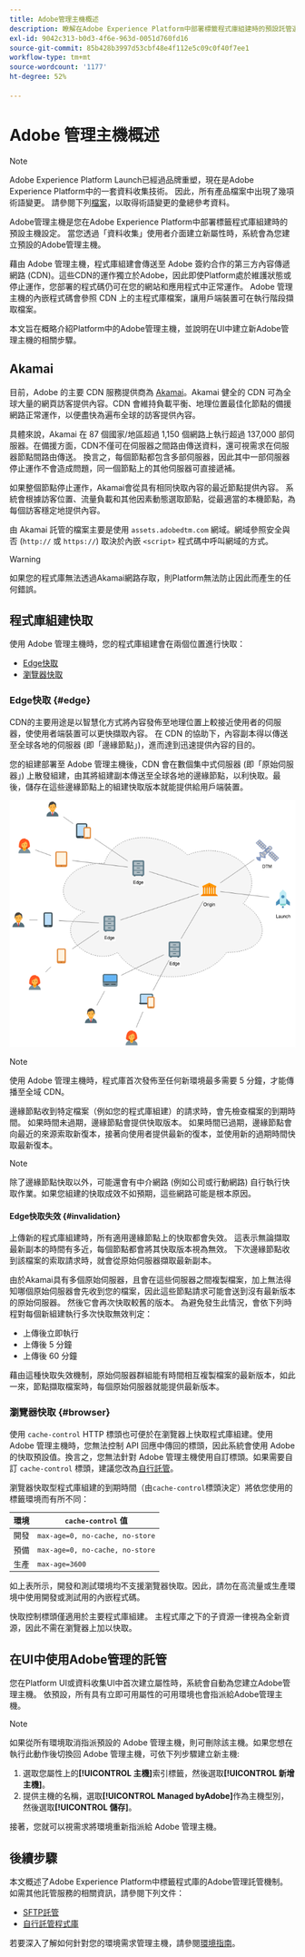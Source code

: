 ```yaml
---
title: Adobe管理主機概述
description: 瞭解在Adobe Experience Platform中部署標籤程式庫組建時的預設託管選項。
exl-id: 9042c313-b0d3-4f6e-963d-0051d760fd16
source-git-commit: 85b428b3997d53cbf48e4f112e5c09c0f40f7ee1
workflow-type: tm+mt
source-wordcount: '1177'
ht-degree: 52%

---
```


# Adobe 管理主機概述

>[!NOTE]
>
>Adobe Experience Platform Launch已經過品牌重塑，現在是Adobe Experience Platform中的一套資料收集技術。 因此，所有產品檔案中出現了幾項術語變更。 請參閱下列[檔案](../../../term-updates.md)，以取得術語變更的彙總參考資料。

Adobe管理主機是您在Adobe Experience Platform中部署標籤程式庫組建時的預設主機設定。 當您透過「資料收集」使用者介面建立新屬性時，系統會為您建立預設的Adobe管理主機。

藉由 Adobe 管理主機，程式庫組建會傳送至 Adobe 簽約合作的第三方內容傳遞網路 (CDN)。這些CDN的運作獨立於Adobe，因此即使Platform處於維護狀態或停止運作，您部署的程式碼仍可在您的網站和應用程式中正常運作。 Adobe 管理主機的內嵌程式碼會參照 CDN 上的主程式庫檔案，讓用戶端裝置可在執行階段擷取檔案。

本文旨在概略介紹Platform中的Adobe管理主機，並說明在UI中建立新Adobe管理主機的相關步驟。

## Akamai

目前，Adobe 的主要 CDN 服務提供商為 [Akamai](https://www.akamai.com/tw/zh)。Akamai 健全的 CDN 可為全球大量的網頁訪客提供內容。CDN 會維持負載平衡、地理位置最佳化節點的備援網路正常運作，以便盡快為遍布全球的訪客提供內容。

具體來說，Akamai 在 87 個國家/地區超過 1,150 個網路上執行超過 137,000 部伺服器。在備援方面，CDN不僅可在伺服器之間路由傳送資料，還可視需求在伺服器節點間路由傳送。 換言之，每個節點都包含多部伺服器，因此其中一部伺服器停止運作不會造成問題，同一個節點上的其他伺服器可直接遞補。

如果整個節點停止運作，Akamai會從具有相同快取內容的最近節點提供內容。 系統會根據訪客位置、流量負載和其他因素動態選取節點，從最適當的本機節點，為每個訪客穩定地提供內容。

由 Akamai 託管的檔案主要是使用 `assets.adobedtm.com` 網域。網域參照安全與否 (`http://` 或 `https://`) 取決於內嵌 `<script>` 程式碼中呼叫網域的方式。

>[!WARNING]
>
>如果您的程式庫無法透過Akamai網路存取，則Platform無法防止因此而產生的任何錯誤。

## 程式庫組建快取

使用 Adobe 管理主機時，您的程式庫組建會在兩個位置進行快取：

* [Edge快取](#edge)
* [瀏覽器快取](#browser)

### Edge快取 {#edge}

CDN的主要用途是以智慧化方式將內容發佈至地理位置上較接近使用者的伺服器，使使用者端裝置可以更快擷取內容。 在 CDN 的協助下，內容副本得以傳送至全球各地的伺服器 (即「邊緣節點」)，進而達到迅速提供內容的目的。

您的組建部署至 Adobe 管理主機後，CDN 會在數個集中式伺服器 (即「原始伺服器」) 上散發組建，由其將組建副本傳送至全球各地的邊緣節點，以利快取。最後，儲存在這些邊緣節點上的組建快取版本就能提供給用戶端裝置。

![](../images/cdn-diagram.png)

>[!NOTE]
>
>使用 Adobe 管理主機時，程式庫首次發佈至任何新環境最多需要 5 分鐘，才能傳播至全域 CDN。

邊緣節點收到特定檔案（例如您的程式庫組建）的請求時，會先檢查檔案的到期時間。 如果時間未過期，邊緣節點會提供快取版本。 如果時間已過期，邊緣節點會向最近的來源索取新復本，接著向使用者提供最新的復本，並使用新的過期時間快取最新復本。

>[!NOTE]
>
>除了邊緣節點快取以外，可能還會有中介網路 (例如公司或行動網路) 自行執行快取作業。如果您組建的快取成效不如預期，這些網路可能是根本原因。

#### Edge快取失效 {#invalidation}

上傳新的程式庫組建時，所有適用邊緣節點上的快取都會失效。 這表示無論擷取最新副本的時間有多近，每個節點都會將其快取版本視為無效。 下次邊緣節點收到該檔案的索取請求時，就會從原始伺服器擷取最新副本。

由於Akamai具有多個原始伺服器，且會在這些伺服器之間複製檔案，加上無法得知哪個原始伺服器會先收到您的檔案，因此這些節點請求可能會送到沒有最新版本的原始伺服器。 然後它會再次快取較舊的版本。 為避免發生此情況，會依下列時程對每個新組建執行多次快取無效判定：

* 上傳後立即執行
* 上傳後 5 分鐘
* 上傳後 60 分鐘

藉由這種快取失效機制，原始伺服器群組能有時間相互複製檔案的最新版本，如此一來，節點擷取檔案時，每個原始伺服器就能提供最新版本。

### 瀏覽器快取 {#browser}

使用 `cache-control` HTTP 標頭也可便於在瀏覽器上快取程式庫組建。使用 Adobe 管理主機時，您無法控制 API 回應中傳回的標頭，因此系統會使用 Adobe 的快取預設值。換言之，您無法針對 Adobe 管理主機使用自訂標頭。如果需要自訂 `cache-control` 標頭，建議您改為[自行託管](self-hosting-libraries.md)。

瀏覽器快取型程式庫組建的到期時間（由`cache-control`標頭決定）將依您使用的標籤環境而有所不同：

| 環境 | `cache-control` 值 |
| --- | --- |
| 開發 | `max-age=0, no-cache, no-store` |
| 預備 | `max-age=0, no-cache, no-store` |
| 生產 | `max-age=3600` |

如上表所示，開發和測試環境均不支援瀏覽器快取。因此，請勿在高流量或生產環境中使用開發或測試用的內嵌程式碼。

快取控制標頭僅適用於主要程式庫組建。 主程式庫之下的子資源一律視為全新資源，因此不需在瀏覽器上加以快取。

## 在UI中使用Adobe管理的託管

您在Platform UI或資料收集UI中首次建立屬性時，系統會自動為您建立Adobe管理主機。 依預設，所有具有立即可用屬性的可用環境也會指派給Adobe管理主機。

>[!NOTE]
>
>如果從所有環境取消指派預設的 Adobe 管理主機，則可刪除該主機。如果您想在執行此動作後切換回 Adobe 管理主機，可依下列步驟建立新主機:
>
>1. 選取您屬性上的&#x200B;**[!UICONTROL 主機]**&#x200B;索引標籤，然後選取&#x200B;**[!UICONTROL 新增主機]**。
>1. 提供主機的名稱，選取&#x200B;**[!UICONTROL Managed byAdobe]**&#x200B;作為主機型別，然後選取&#x200B;**[!UICONTROL 儲存]**。
>
>接著，您就可以視需求將環境重新指派給 Adobe 管理主機。

## 後續步驟

本文概述了Adobe Experience Platform中標籤程式庫的Adobe管理託管機制。 如需其他託管服務的相關資訊，請參閱下列文件：

* [SFTP託管](./sftp-host.md)
* [自行託管程式庫](./self-hosting-libraries.md)

若要深入了解如何針對您的環境需求管理主機，請參閱[環境指南](../environments.md)。
